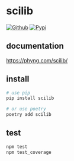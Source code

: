 
# scilib

[![Github](https://github.com/phyng/scilib/workflows/test/badge.svg)](https://github.com/phyng/scilib/actions) [![Pypi](https://img.shields.io/pypi/v/scilib.svg?style=flat&label=PyPI)](https://pypi.org/project/scilib/)

## documentation

https://phyng.com/scilib/

## install

```bash
# use pip
pip install scilib

# or use poetry
poetry add scilib
```

## test

```bash
npm test
npm test_coverage
```
